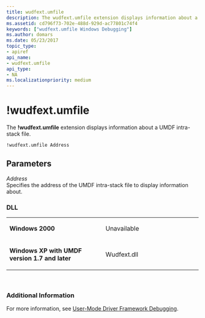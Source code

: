 ```yaml
---
title: wudfext.umfile
description: The wudfext.umfile extension displays information about a UMDF intra-stack file.
ms.assetid: cd796f73-702e-488d-929d-ac77801c74f4
keywords: ["wudfext.umfile Windows Debugging"]
ms.author: domars
ms.date: 05/23/2017
topic_type:
- apiref
api_name:
- wudfext.umfile
api_type:
- NA
ms.localizationpriority: medium
---
```


# !wudfext.umfile


The **!wudfext.umfile** extension displays information about a UMDF intra-stack file.

```
!wudfext.umfile Address
```

## <span id="Parameters"></span><span id="parameters"></span><span id="PARAMETERS"></span>Parameters


<span id="_______Address______"></span><span id="_______address______"></span><span id="_______ADDRESS______"></span> *Address*   
Specifies the address of the UMDF intra-stack file to display information about.

### <span id="DLL"></span><span id="dll"></span>DLL

<table>
<colgroup>
<col width="50%" />
<col width="50%" />
</colgroup>
<tbody>
<tr class="odd">
<td align="left"><p><strong>Windows 2000</strong></p></td>
<td align="left"><p>Unavailable</p></td>
</tr>
<tr class="even">
<td align="left"><p><strong>Windows XP with UMDF version 1.7 and later</strong></p></td>
<td align="left"><p>Wudfext.dll</p></td>
</tr>
</tbody>
</table>

 

### <span id="Additional_Information"></span><span id="additional_information"></span><span id="ADDITIONAL_INFORMATION"></span>Additional Information

For more information, see [User-Mode Driver Framework Debugging](user-mode-driver-framework-debugging.md).

 

 





